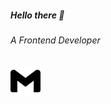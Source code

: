<h5>Hello there 👋</h5>
<h6>A Frontend Developer</h6>






<a href="mailto:tarnilok@gmail.com" target="blank"><img align="center" src="https://github.com/tarnilok/tarnilok/blob/main/images/gmail2.svg" alt="gmail" /></a>
